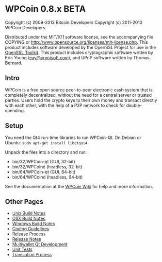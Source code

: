 WPCoin 0.8.x BETA
====================

Copyright (c) 2009-2013 Bitcoin Developers
Copyright (c) 2011-2013 WPCoin Developers

Distributed under the MIT/X11 software license, see the accompanying
file COPYING or http://www.opensource.org/licenses/mit-license.php.
This product includes software developed by the OpenSSL Project for use in the [OpenSSL Toolkit](http://www.openssl.org/). This product includes
cryptographic software written by Eric Young ([eay@cryptsoft.com](mailto:eay@cryptsoft.com)), and UPnP software written by Thomas Bernard.


Intro
---------------------
WPCoin is a free open source peer-to-peer electronic cash system that is
completely decentralized, without the need for a central server or trusted
parties.  Users hold the crypto keys to their own money and transact directly
with each other, with the help of a P2P network to check for double-spending.


Setup
---------------------
You need the Qt4 run-time libraries to run WPCoin-Qt. On Debian or Ubuntu:
	`sudo apt-get install libqtgui4`

Unpack the files into a directory and run:

- bin/32/WPCoin-qt (GUI, 32-bit)
- bin/32/WPCoind (headless, 32-bit)
- bin/64/WPCoin-qt (GUI, 64-bit)
- bin/64/WPCoind (headless, 64-bit)

See the documentation at the [WPCoin Wiki](http://WPCoin.info)
for help and more information.


Other Pages
---------------------
- [Unix Build Notes](build-unix.md)
- [OSX Build Notes](build-osx.md)
- [Windows Build Notes](build-msw.md)
- [Coding Guidelines](coding.md)
- [Release Process](release-process.md)
- [Release Notes](release-notes.md)
- [Multiwallet Qt Development](multiwallet-qt.md)
- [Unit Tests](unit-tests.md)
- [Translation Process](translation_process.md)
